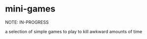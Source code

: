 # mini-games
NOTE: IN-PROGRESS

a selection of simple games to play to kill awkward amounts of time
